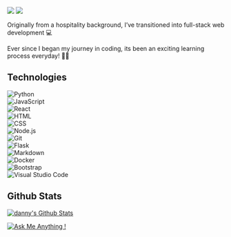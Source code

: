 <a href="https://www.linkedin.com/in/danielpong/"><img src="https://img.shields.io/badge/-Lets%20Link-0077B5?style=flat&logo=Linkedin&logoColor=white"/></a>
<a href="mailto:pongdaniel17@gmail.com"><img src="https://img.shields.io/badge/-Gmail-D14836?style=flat&logo=Gmail&logoColor=white"/></a>

Originally from a hospitality background, I’ve transitioned into full-stack web development 💻

Ever since I began my journey in coding, its been an exciting learning process everyday! 👨‍💻

## Technologies

![Python](https://img.shields.io/badge/-Python-000000?style=flat&logo=python)\
![JavaScript](https://img.shields.io/badge/-JavaScript-000000?style=flat&logo=javascript)\
![React](https://img.shields.io/badge/-React-000000?style=flat&logo=react)\
![HTML](https://img.shields.io/badge/-HTML-000000?style=flat&logo=HTML5)\
![CSS](https://img.shields.io/badge/-CSS-000000?style=flat&logo=CSS3&logoColor=1572B6)\
![Node.js](https://img.shields.io/badge/-Node.js-000000?style=flat&logo=node.js)\
![Git](https://img.shields.io/badge/-Git-000000?style=flat&logo=git)\
![Flask](https://img.shields.io/badge/-Flask-000000?style=flat&logo=flask)\
![Markdown](https://img.shields.io/badge/-Markdown-000000?style=flat&logo=markdown)\
![Docker](https://img.shields.io/badge/-Docker-000000?style=flat&logo=Docker)\
![Bootstrap](https://img.shields.io/badge/-Bootstrap-000000?style=flat&logo=bootstrap&logoColor=563D7C)\
![Visual Studio Code](https://img.shields.io/badge/-Visual%20Studio%20Code-000000?style=flat&logo=visual-studio-code&logoColor=007ACC)

## Github Stats

[![danny's Github Stats](https://github-readme-stats.vercel.app/api?username=pongdanny&theme=tokyonight)](https://github.com/pongdanny/github-readme-stats)

[![Ask Me Anything !](https://img.shields.io/badge/ask%20me-anything-1abc9c.svg)](https://GitHub.com/pongdanny) 

